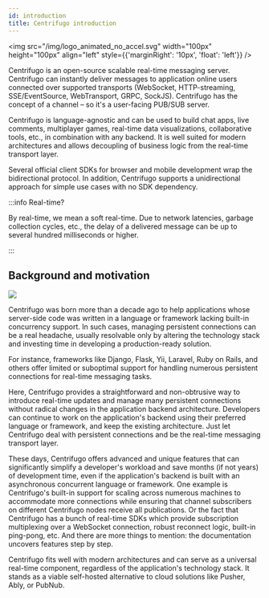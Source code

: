 ```yaml
---
id: introduction
title: Centrifugo introduction
---
```


<img src="/img/logo_animated_no_accel.svg" width="100px" height="100px" align="left" style={{'marginRight': '10px', 'float': 'left'}} />

Centrifugo is an open-source scalable real-time messaging server. Centrifugo can instantly deliver messages to application online users connected over supported transports (WebSocket, HTTP-streaming, SSE/EventSource, WebTransport, GRPC, SockJS). Centrifugo has the concept of a channel – so it's a user-facing PUB/SUB server.

Centrifugo is language-agnostic and can be used to build chat apps, live comments, multiplayer games, real-time data visualizations, collaborative tools, etc., in combination with any backend. It is well suited for modern architectures and allows decoupling of business logic from the real-time transport layer.

Several official client SDKs for browser and mobile development wrap the bidirectional protocol. In addition, Centrifugo supports a unidirectional approach for simple use cases with no SDK dependency.

:::info Real-time?

By real-time, we mean a soft real-time. Due to network latencies, garbage collection cycles, etc., the delay of a delivered message can be up to several hundred milliseconds or higher.

:::

## Background and motivation

![](/img/bg_cat.jpg)

Centrifugo was born more than a decade ago to help applications whose server-side code was written in a language or framework lacking built-in concurrency support. In such cases, managing persistent connections can be a real headache, usually resolvable only by altering the technology stack and investing time in developing a production-ready solution.

For instance, frameworks like Django, Flask, Yii, Laravel, Ruby on Rails, and others offer limited or suboptimal support for handling numerous persistent connections for real-time messaging tasks.

Here, Centrifugo provides a straightforward and non-obtrusive way to introduce real-time updates and manage many persistent connections without radical changes in the application backend architecture. Developers can continue to work on the application's backend using their preferred language or framework, and keep the existing architecture. Just let Centrifugo deal with persistent connections and be the real-time messaging transport layer.

These days, Centrifugo offers advanced and unique features that can significantly simplify a developer's workload and save months (if not years) of development time, even if the application's backend is built with an asynchronous concurrent language or framework. One example is Centrifugo's built-in support for scaling across numerous machines to accommodate more connections while ensuring that channel subscribers on different Centrifugo nodes receive all publications. Or the fact that Centrifugo has a bunch of real-time SDKs which provide subscription multiplexing over a WebSocket connection, robust reconnect logic, built-in ping-pong, etc. And there are more things to mention: the documentation uncovers features step by step.

Centrifugo fits well with modern architectures and can serve as a universal real-time component, regardless of the application's technology stack. It stands as a viable self-hosted alternative to cloud solutions like Pusher, Ably, or PubNub.
